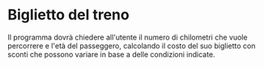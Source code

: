 # Biglietto del treno

Il programma dovrà chiedere all'utente il numero di chilometri che vuole percorrere e l'età del passeggero, calcolando il costo del suo biglietto con sconti che possono variare in base a delle condizioni indicate.